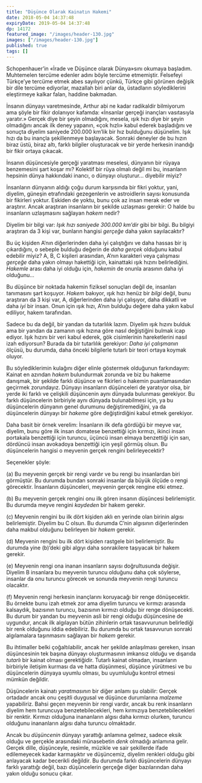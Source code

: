 ```yaml
---
title: "Düşünce Olarak Kainatın Hakemi"
date: 2018-05-04 14:37:48
expiryDate: 2019-05-04 14:37:48
dp: 14172
featured_image: "/images/header-130.jpg"
images: ["/images/header-130.jpg"]
published: true
tags: []
---
```




Schopenhauer’in «İrade ve Düşünce olarak Dünya»sını okumaya başladım. Muhtemelen tercüme edenler adını böyle tercüme etmemiştir. Felsefeyi Türkçe’ye tercüme etmek abes sayılıyor çünkü, Türkçe gibi görünen değişik bir dile tercüme ediyorlar, mazallah biri anlar da, üstadların söylediklerini eleştirmeye kalkar falan, haddine bakmadan. 

İnsanın dünyayı varetmesinde, Arthur abi ne kadar radikaldir bilmiyorum ama şöyle bir fikir dolanıyor kafamda: «İnsanlar gerçeği inançları vasıtasıyla yaratır.» Gerçek diye bir şeyin olmadığını, mesela, ışık hızı diye bir şeyin olmadığını ancak ilk deney yapanın, «çok hızlı» kabul ederek başladığını ve sonuçta diyelim saniyede 200.000 km’lik bir hız bulduğunu  düşünelim. Işık hızı da bu inançla şekillenmeye başlayacak. Sonraki deneyler de bu hızın biraz üstü, biraz altı, farklı bilgiler oluşturacak ve bir yerde herkesin inandığı bir fikir ortaya çıkacak. 

İnsanın düşüncesiyle gerçeği yaratması meselesi, dünyanın bir rüyaya benzemesini şart koşar mı? Kolektif bir rüya olmalı değil mi bu, insanların hepsinin dünya hakkındaki inancı, o dünyayı oluşturur... diyebilir miyiz?

İnsanların dünyanın aldığı çoğu durum karşısında bir fikri yoktur, yani, diyelim, güneşin etrafındaki gezegenlerin ve astroidlerin sayısı konusunda bir fikirleri yoktur. Eskiden de yoktu, bunu çok az insan merak eder ve araştırır. Ancak araştıran insanların bir şekilde uzlaşması gerekir: O halde bu insanların uzlaşmasını sağlayan *hakem* nedir?

Diyelim bir bilgi var: *Işık hızı saniyede 300.000 km’dir* gibi bir bilgi. Bu bilgiyi araştıran da 3 kişi var, bunların hangisi *gerçeğe* daha yakın sayılacaktır? 

Bu üç kişiden A’nın diğerlerinden daha iyi çalıştığını ve daha hassas bir iş çıkardığını, o sebeple bulduğu değerin de *daha gerçek* olduğunu kabul edebilir miyiz? A, B, C kişileri arasından, A’nın karakteri veya çalışması *gerçeğe* daha yakın olmayı hakettiği için, kainattaki ışık hızını belirlediğini. *Hakemle* arası daha iyi olduğu için, *hakemin* de onunla arasının daha iyi olduğunu...

Bu düşünce bir noktada hakemin fiziksel sonuçları değil de, insanları tanımasını şart koşuyor. *Hakem* bakıyor, ışık hızı henüz bir *bilgi* değil, bunu araştıran da 3 kişi var, A, diğerlerinden daha iyi çalışıyor, daha dikkatli ve daha *iyi* bir insan. Onun için ışık hızı, A’nın bulduğu değere daha yakın kabul ediliyor, hakem tarafından.

Sadece bu da değil, bir yandan da tutarlılık lazım. Diyelim ışık hızını bulduk ama bir yandan da zamanın ışık hızına göre nasıl değiştiğini bulmak icap ediyor. Işık hızını bir veri kabul ederek, gök cisimlerinin hareketlerini nasıl izah ediyorsun? Burada da bir tutarlılık gerekiyor: *Daha iyi çalışmanın* ölçüsü, bu durumda, daha önceki bilgilerle tutarlı bir teori ortaya koymak oluyor. 

Bu söylediklerimin kulağını diğer elinle göstermek olduğunun farkındayım: Kainat en azından *hakem* bulundurmak zorunda ve biz bu hakeme danışmak, bir şekilde farklı düşünce ve fikirleri o hakemin puanlamasından geçirmek zorundayız. Dünyayı insanların düşünceleri de yaratıyor olsa, bir yerde iki farklı ve çelişkili düşüncenin aynı dünyada bulunması gerekiyor. Bu farklı düşüncelerin birbiriyle aynı dünyada bulunabilmesi için, ya bu düşüncelerin dünyanın genel durumunu değiştiremediğini, ya da düşüncelerin dünyayı bir *hakeme* göre değiştirdiğini kabul etmek gerekiyor. 

Daha basit bir örnek verelim: İnsanların ilk defa gördüğü bir meyve var, diyelim, bunu göre ilk insan domatese benzettiği için kırmızı, ikinci insan portakala benzettiği için turuncu, üçüncü insan elmaya benzettiği için sarı, dördüncü insan avokadoya benzettiği için yeşil görmüş olsun. Bu düşüncelerin hangisi o meyvenin gerçek rengini belirleyecektir?

Seçenekler şöyle: 

(a) Bu meyvenin gerçek bir rengi vardır ve bu rengi bu insanlardan biri görmüştür. Bu durumda bundan sonraki insanlar da büyük ölçüde o rengi görecektir. İnsanların düşünceleri, meyvenin gerçek rengine etki etmez. 

(b) Bu meyvenin gerçek rengini onu ilk gören insanın düşüncesi belirlemiştir. Bu durumda meyve rengini *kaydeden* bir hakem gerekir. 

(c) Meyvenin rengini bu ilk dört kişiden aklı en yerinde olan birinin algısı belirlemiştir. Diyelim bu C olsun. Bu durumda C’nin algısının diğerlerinden daha makbul olduğunu belirleyen bir *hakem* gerekir. 

(d) Meyvenin rengini bu ilk dört kişiden rastgele biri belirlemiştir. Bu durumda yine (b)’deki gibi algıyı daha sonrakilere taşıyacak bir hakem gerekir. 

(e) Meyvenin rengi ona inanan insanların sayısı doğrultusunda değişir. Diyelim B insanlara bu meyvenin turuncu olduğunu daha çok söylerse, insanlar da onu turuncu görecek ve sonunda meyvenin rengi turuncu olacaktır. 

(f) Meyvenin rengi herkesin inançlarını koruyacağı bir renge dönüşecektir. Bu örnekte bunu izah etmek zor ama diyelim turuncu ve kırmızı arasında kalsaydık, bazısının turuncu, bazısının kırmızı olduğu bir renge dönüşecekti. Bu durum bir yandan bu meyvenin asli bir rengi olduğu düşüncesine de uygundur, ancak ilk algılayan bütün zihinlerin ortak tasavvurunun belirlediği bir renk olduğunu iddia edebiliriz. Bu durumda bu ortak tasavvurun sonraki algılamalara taşınmasını sağlayan bir *hakem* gerekir. 

Bu ihtimaller belki çoğaltılabilir, ancak her şekilde anlaşılması gereken, insan düşüncesinin tek başına dünyayı oluşturmasının imkansız olduğu ve dışarıda *tutarlı* bir kainat olması gerektiğidir. Tutarlı kainat olmadan, insanların birbiriyle iletişim kurması da ve hatta düşünmesi, düşünce yürütmesi ve bu düşüncelerin dünyaya uyumlu olması, bu uyumluluğu kontrol etmesi mümkün değildir. 

Düşüncelerin kainatı *yaratmasının* bir diğer anlamı şu olabilir: Gerçek ortadadır ancak onu çeşitli duygusal ve düşünce durumlarına *malzeme* yapabiliriz. Bahsi geçen meyvenin bir rengi vardır, ancak bu renk insanların diyelim hem turuncuya benzetebilecekleri, hem kırmızıya benzetebilecekleri bir renktir. Kırmızı olduğuna inananların algısı daha kırmızı olurken, turuncu olduğunu inananların algısı daha turuncu olmaktadır. 

Ancak bu *düşüncenin* dünyayı yarattığı anlamına gelmez, sadece eksik olduğu ve gerçekle arasındaki münasebetin *denk* olmadığı anlamına gelir. Gerçek dille, düşünceyle, resimle, müzikle ve sair şekillerde ifade edilemeyecek kadar karmaşıktır ve düşüncemiz, diyelim renkleri olduğu gibi anlayacak kadar becerikli değildir. Bu durumda farklı düşüncelerin dünyayı farklı yarattığı değil, bazı düşüncelerin gerçeğe diğer bazılarından daha yakın olduğu sonucu çıkar.

